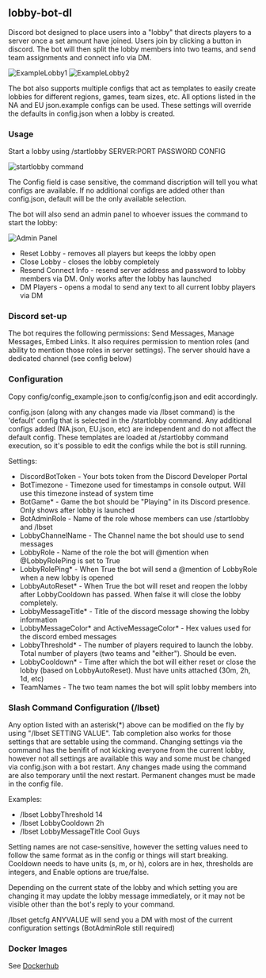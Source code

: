 ## lobby-bot-dl
Discord bot designed to place users into a "lobby" that directs players to a server once a set amount have joined. 
Users join by clicking a button in discord.
The bot will then split the lobby members into two teams, and send team assignments and connect info via DM.

![ExampleLobby1](https://i.imgur.com/0UdUNIs.png) ![ExampleLobby2](https://i.imgur.com/VuqXvMy.png)

The bot also supports multiple configs that act as templates to easily create lobbies for different regions, games, team sizes, etc.
All options listed in the NA and EU json.example configs can be used. These settings will override the defaults in config.json when a lobby is created.

### Usage

Start a lobby using /startlobby SERVER:PORT PASSWORD CONFIG

![startlobby command](https://i.imgur.com/q2bNbcA.png)

The Config field is case sensitive, the command discription will tell you what configs are available.
If no additional configs are added other than config.json, default will be the only available selection.

The bot will also send an admin panel to whoever issues the command to start the lobby:

![Admin Panel](https://i.imgur.com/tFmk2Wf.png)

- Reset Lobby - removes all players but keeps the lobby open
- Close Lobby - closes the lobby completely
- Resend Connect Info - resend server address and password to lobby members via DM. Only works after the lobby has launched
- DM Players - opens a modal to send any text to all current lobby players via DM


### Discord set-up
The bot requires the following permissions: Send Messages, Manage Messages, Embed Links. It also requires permission to mention roles (and ability to mention those roles in server settings).
The server should have a dedicated channel (see config below)

### Configuration
Copy config/config_example.json to config/config.json and edit accordingly. 

config.json (along with any changes made via /lbset command) is the 'default' config that is selected in the /startlobby command.
Any additional configs added (NA.json, EU.json, etc) are independent and do not affect the default config.
These templates are loaded at /startlobby command execution, so it's possible to edit the configs while the bot is still running.

Settings:
- DiscordBotToken - Your bots token from the Discord Developer Portal
- BotTimezone - Timezone used for timestamps in console output. Will use this timezone instead of system time
- BotGame* - Game the bot should be "Playing" in its Discord presence. Only shows after lobby is launched
- BotAdminRole - Name of the role whose members can use /startlobby and /lbset
- LobbyChannelName - The Channel name the bot should use to send messages
- LobbyRole - Name of the role the bot will @mention when @LobbyRolePing is set to True
- LobbyRolePing* - When True the bot will send a @mention of LobbyRole when a new lobby is opened
- LobbyAutoReset* - When True the bot will reset and reopen the lobby after LobbyCooldown has passed. When false it will close the lobby completely.
- LobbyMessageTitle* - Title of the discord message showing the lobby information
- LobbyMessageColor* and ActiveMessageColor* - Hex values used for the discord embed messages
- LobbyThreshold* - The number of players required to launch the lobby. Total number of players (two teams and "either"). Should be even.
- LobbyCooldown* - Time after which the bot will either reset or close the lobby (based on LobbyAutoReset). Must have units attached (30m, 2h, 1d, etc) 
- TeamNames - The two team names the bot will split lobby members into

### Slash Command Configuration (/lbset)
Any option listed with an asterisk(*) above can be modified on the fly by using "/lbset SETTING VALUE". Tab completion also works for those settings that are settable using the command.
Changing settings via the command has the benifit of not kicking everyone from the current lobby, however not all settings are available this way and some must be changed via config.json with a bot restart. 
Any changes made using the command are also temporary until the next restart. Permanent changes must be made in the config file.

Examples:
- /lbset LobbyThreshold 14
- /lbset LobbyCooldown 2h
- /lbset LobbyMessageTitle Cool Guys

Setting names are not case-sensitive, however the setting values need to follow the same format as in the config or things will start breaking.
Cooldown needs to have units (s, m, or h), colors are in hex, thresholds are integers, and Enable options are true/false.

Depending on the current state of the lobby and which setting you are changing it may update the lobby message immediately, or it may not be visible other than the bot's reply to your command.

/lbset getcfg ANYVALUE will send you a DM with most of the current configuration settings (BotAdminRole still required)

### Docker Images
See [Dockerhub](https://hub.docker.com/r/erkston/lobby-bot-dl)